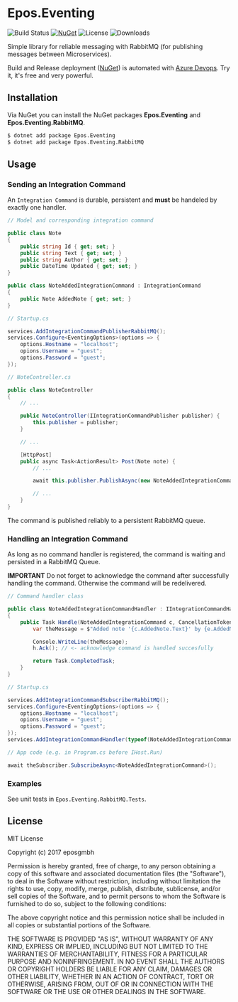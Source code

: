 # Epos.Eventing

![Build Status](https://eposgmbh.visualstudio.com/_apis/public/build/definitions/25d5aae4-7b25-4a62-b533-5682b0d20fe1/7/badge)
[![NuGet](https://img.shields.io/nuget/v/Epos.Eventing.svg)](https://www.nuget.org/packages/Epos.Eventing/)
![License](https://img.shields.io/badge/license-MIT-blue.svg)
![Downloads](https://img.shields.io/nuget/dt/Epos.Eventing.svg)

Simple library for reliable messaging with RabbitMQ (for publishing messages between Microservices).

Build and Release deployment ([NuGet](https://www.nuget.org/)) is automated with
[Azure Devops](https://azure.microsoft.com/en-us/services/devops/). Try it, it's free and very powerful.

## Installation

Via NuGet you can install the NuGet packages **Epos.Eventing** and **Epos.Eventing.RabbitMQ**.

```bash
$ dotnet add package Epos.Eventing
$ dotnet add package Epos.Eventing.RabbitMQ
```

## Usage

### Sending an Integration Command

An `Integration Command` is durable, persistent and **must** be handeled by exactly one handler.

```csharp
// Model and corresponding integration command

public class Note
{
    public string Id { get; set; }
    public string Text { get; set; }
    public string Author { get; set; }
    public DateTime Updated { get; set; }
}

public class NoteAddedIntegrationCommand : IntegrationCommand
{
    public Note AddedNote { get; set; }
}

// Startup.cs

services.AddIntegrationCommandPublisherRabbitMQ();
services.Configure<EventingOptions>(options => {
    options.Hostname = "localhost";
    opions.Username = "guest";
    options.Password = "guest";
});

// NoteController.cs

public class NoteController
{
    // ...

    public NoteController(IIntegrationCommandPublisher publisher) {
        this.publisher = publisher;
    }

    // ...

    [HttpPost]
    public async Task<ActionResult> Post(Note note) {
        // ...

        await this.publisher.PublishAsync(new NoteAddedIntegrationCommand { AddedNote = note });

        // ...
    }
}
```

The command is published reliably to a persistent RabbitMQ queue.

### Handling an Integration Command

As long as no command handler is registered, the command is waiting and persisted in a RabbitMQ Queue.

**IMPORTANT** Do not forget to acknowledge the command after successfully handling the command. Otherwise the command
will be redelivered.

```csharp
// Command handler class

public class NoteAddedIntegrationCommandHandler : IIntegrationCommandHandler<NoteAddedIntegrationCommand>
{
    public Task Handle(NoteAddedIntegrationCommand c, CancellationToken token, MessagingHelper h) {
        var theMessage = $"Added note '{c.AddedNote.Text}' by {e.AddedNote.Author}.";

        Console.WriteLine(theMessage);
        h.Ack(); // <- acknowledge command is handled succesfully

        return Task.CompletedTask;
    }
}

// Startup.cs

services.AddIntegrationCommandSubscriberRabbitMQ();
services.Configure<EventingOptions>(options => {
    options.Hostname = "localhost";
    opions.Username = "guest";
    options.Password = "guest";
});
services.AddIntegrationCommandHandler(typeof(NoteAddedIntegrationCommandHandler));

// App code (e.g. in Program.cs before IHost.Run)

await theSubscriber.SubscribeAsync<NoteAddedIntegrationCommand>();
```

### Examples

See unit tests in `Epos.Eventing.RabbitMQ.Tests`.

## License

MIT License

Copyright (c) 2017 eposgmbh

Permission is hereby granted, free of charge, to any person obtaining a copy
of this software and associated documentation files (the "Software"), to deal
in the Software without restriction, including without limitation the rights
to use, copy, modify, merge, publish, distribute, sublicense, and/or sell
copies of the Software, and to permit persons to whom the Software is
furnished to do so, subject to the following conditions:

The above copyright notice and this permission notice shall be included in all
copies or substantial portions of the Software.

THE SOFTWARE IS PROVIDED "AS IS", WITHOUT WARRANTY OF ANY KIND, EXPRESS OR
IMPLIED, INCLUDING BUT NOT LIMITED TO THE WARRANTIES OF MERCHANTABILITY,
FITNESS FOR A PARTICULAR PURPOSE AND NONINFRINGEMENT. IN NO EVENT SHALL THE
AUTHORS OR COPYRIGHT HOLDERS BE LIABLE FOR ANY CLAIM, DAMAGES OR OTHER
LIABILITY, WHETHER IN AN ACTION OF CONTRACT, TORT OR OTHERWISE, ARISING FROM,
OUT OF OR IN CONNECTION WITH THE SOFTWARE OR THE USE OR OTHER DEALINGS IN THE
SOFTWARE.
